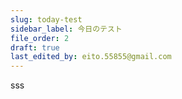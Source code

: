```yaml
---
slug: today-test
sidebar_label: 今日のテスト
file_order: 2
draft: true
last_edited_by: eito.55855@gmail.com
---
```

sss